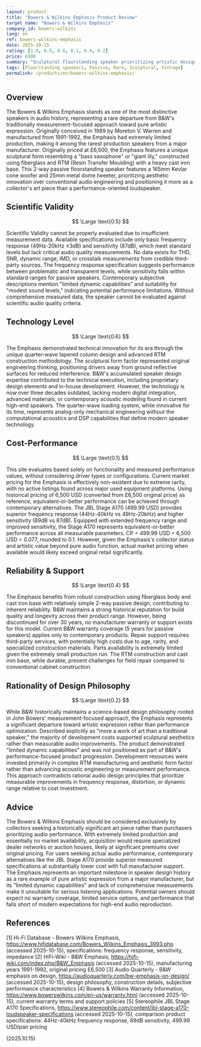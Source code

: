 ```yaml
---
layout: product
title: "Bowers & Wilkins Emphasis Product Review"
target_name: "Bowers & Wilkins Emphasis"
company_id: bowers-wilkins
lang: en
ref: bowers-wilkins-emphasis
date: 2025-10-15
rating: [1.8, 0.5, 0.6, 0.1, 0.4, 0.2]
price: 6500
summary: "Sculptural floorstanding speaker prioritizing artistic design over measurable performance, manufactured 1991-1992 with extremely limited production"
tags: [Floorstanding speakers, Passive, Rare, Sculptural, Vintage]
permalink: /products/en/bowers-wilkins-emphasis/
---
```

## Overview

The Bowers & Wilkins Emphasis stands as one of the most distinctive speakers in audio history, representing a rare departure from B&W's traditionally measurement-focused approach toward pure artistic expression. Originally conceived in 1989 by Moreton V. Warren and manufactured from 1991-1992, the Emphasis had extremely limited production, making it among the rarest production speakers from a major manufacturer. Originally priced at £6,500, the Emphasis features a unique sculptural form resembling a "bass saxophone" or "giant lily," constructed using fiberglass and RTM (Resin Transfer Moulding) with a heavy cast iron base. This 2-way passive floorstanding speaker features a 165mm Kevlar cone woofer and 25mm metal dome tweeter, prioritizing aesthetic innovation over conventional audio engineering and positioning it more as a collector's art piece than a performance-oriented loudspeaker.

## Scientific Validity

$$ \Large \text{0.5} $$

Scientific Validity cannot be properly evaluated due to insufficient measurement data. Available specifications include only basic frequency response (49Hz-20kHz ±3dB) and sensitivity (87dB), which meet standard levels but lack critical audio quality measurements. No data exists for THD, SNR, dynamic range, IMD, or crosstalk measurements from credible third-party sources. The frequency response specification suggests performance between problematic and transparent levels, while sensitivity falls within standard ranges for passive speakers. Contemporary subjective descriptions mention "limited dynamic capabilities" and suitability for "modest sound levels," indicating potential performance limitations. Without comprehensive measured data, the speaker cannot be evaluated against scientific audio quality criteria.

## Technology Level

$$ \Large \text{0.6} $$

The Emphasis demonstrated technical innovation for its era through the unique quarter-wave tapered column design and advanced RTM construction methodology. The sculptural form factor represented original engineering thinking, positioning drivers away from ground reflective surfaces for reduced interference. B&W's accumulated speaker design expertise contributed to the technical execution, including proprietary design elements and in-house development. However, the technology is now over three decades outdated, lacking modern digital integration, advanced materials, or contemporary acoustic modeling found in current high-end speakers. The quarter-wave loading system, while innovative for its time, represents analog-only mechanical engineering without the computational acoustics and DSP capabilities that define modern speaker technology.

## Cost-Performance

$$ \Large \text{0.1} $$

This site evaluates based solely on functionality and measured performance values, without considering driver types or configurations. Current market pricing for the Emphasis is effectively non-existent due to extreme rarity, with no active listings found across major used equipment platforms. Using historical pricing of 6,500 USD (converted from £6,500 original price) as reference, equivalent-or-better performance can be achieved through contemporary alternatives. The JBL Stage A170 (499.99 USD) provides superior frequency response (44Hz-40kHz vs 49Hz-20kHz) and higher sensitivity (89dB vs 87dB). Equipped with extended frequency range and improved sensitivity, the Stage A170 represents equivalent-or-better performance across all measurable parameters. CP = 499.99 USD ÷ 6,500 USD = 0.077, rounded to 0.1. However, given the Emphasis's collector status and artistic value beyond pure audio function, actual market pricing when available would likely exceed original retail significantly.

## Reliability & Support

$$ \Large \text{0.4} $$

The Emphasis benefits from robust construction using fiberglass body and cast iron base with relatively simple 2-way passive design, contributing to inherent reliability. B&W maintains a strong historical reputation for build quality and longevity across their product range. However, being discontinued for over 30 years, no manufacturer warranty or support exists for this model. Current B&W warranty coverage (5 years for passive speakers) applies only to contemporary products. Repair support requires third-party services, with potentially high costs due to age, rarity, and specialized construction materials. Parts availability is extremely limited given the extremely small production run. The RTM construction and cast iron base, while durable, present challenges for field repair compared to conventional cabinet construction.

## Rationality of Design Philosophy

$$ \Large \text{0.2} $$

While B&W historically maintains a science-based design philosophy rooted in John Bowers' measurement-focused approach, the Emphasis represents a significant departure toward artistic expression rather than performance optimization. Described explicitly as "more a work of art than a traditional speaker," the majority of development costs supported sculptural aesthetics rather than measurable audio improvements. The product demonstrated "limited dynamic capabilities" and was not positioned as part of B&W's performance-focused product progression. Development resources were invested primarily in complex RTM manufacturing and aesthetic form factor rather than advancing acoustic engineering or measurement performance. This approach contradicts rational audio design principles that prioritize measurable improvements in frequency response, distortion, or dynamic range relative to cost investment.

## Advice

The Bowers & Wilkins Emphasis should be considered exclusively by collectors seeking a historically significant art piece rather than purchasers prioritizing audio performance. With extremely limited production and essentially no market availability, acquisition would require specialized dealer networks or auction houses, likely at significant premiums over original pricing. For users seeking actual audio performance, contemporary alternatives like the JBL Stage A170 provide superior measured specifications at substantially lower cost with full manufacturer support. The Emphasis represents an important milestone in speaker design history as a rare example of pure artistic expression from a major manufacturer, but its "limited dynamic capabilities" and lack of comprehensive measurements make it unsuitable for serious listening applications. Potential owners should expect no warranty coverage, limited service options, and performance that falls short of modern expectations for high-end audio reproduction.

## References

[1] Hi-Fi Database - Bowers Wilkins Emphasis, https://www.hifidatabase.com/Bowers_Wilkins_Emphasis_3993.php (accessed 2025-10-15), specifications: frequency response, sensitivity, impedance
[2] HiFi-Wiki - B&W Emphasis, https://hifi-wiki.com/index.php/B&W_Emphasis (accessed 2025-10-15), manufacturing years 1991-1992, original pricing £6,500
[3] Audio Quarterly - B&W emphasis on design, https://audioquarterly.com/bw-emphasis-on-design/ (accessed 2025-10-15), design philosophy, construction details, subjective performance characteristics
[4] Bowers & Wilkins Warranty Information, https://www.bowerswilkins.com/en-us/warranty.html (accessed 2025-10-15), current warranty terms and support policies
[5] Stereophile JBL Stage A170 Specifications, https://www.stereophile.com/content/jbl-stage-a170-loudspeaker-specifications (accessed 2025-10-15), comparison product specifications: 44Hz-40kHz frequency response, 89dB sensitivity, 499.99 USD/pair pricing

(2025.10.15)